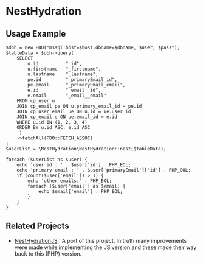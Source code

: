 NestHydration
=============

Usage Example
-------------

```
$dbh = new PDO("mssql:host=$host;dbname=$dbname, $user, $pass");
$tableData = $dbh->query('
    SELECT
        u.id          "_id",
        u.firstname   "_firstname",
        u.lastname    "_lastname",
        pe.id         "_primaryEmail_id",
        pe.email      "_primaryEmail_email",
        e.id          "_email__id",
        e.email       "_email__email"
    FROM cp_user u
    JOIN cp_email pe ON u.primary_email_id = pe.id
    JOIN cp_user_email ue ON u.id = ue.user_id
    JOIN cp_email e ON ue.email_id = e.id
    WHERE u.id IN (1, 2, 3, 4)
    ORDER BY u.id ASC, e.id ASC
    ')
    ->fetchAll(PDO::FETCH_ASSOC)
;
$userList = \NestHydration\NestHydration::nest($tableData);

foreach ($userList as $user) {
    echo 'user id : ' . $user['id'] . PHP_EOL;
    echo 'primary email : ' . $user['primaryEmail']['id'] . PHP_EOL;
    if (count($user['email']) > 1) {
        echo 'other emails:' . PHP_EOL;
        foreach ($user['email'] as $email) {
            echo $email['email'] . PHP_EOL;
        }
    }
}
```

Related Projects
----------------
- [NestHydrationJS](https://github.com/CoursePark/NestHydrationJS/tree/master) : A port of this project. In truth many improvements were made while implementing the JS version and these made their way back to this (PHP) version.
